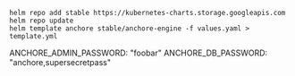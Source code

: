 ```
helm repo add stable https://kubernetes-charts.storage.googleapis.com
helm repo update
helm template anchore stable/anchore-engine -f values.yaml > template.yml
```
ANCHORE_ADMIN_PASSWORD: "foobar"
ANCHORE_DB_PASSWORD: "anchore,supersecretpass"